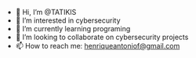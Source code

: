 - 👋 Hi, I’m @TATIKIS
- 👀 I’m interested in cybersecurity
- 🌱 I’m currently learning programing
- 💞️ I’m looking to collaborate on cybersecurity projects
- 📫 How to reach me: henriqueantoniof@gmail.com
